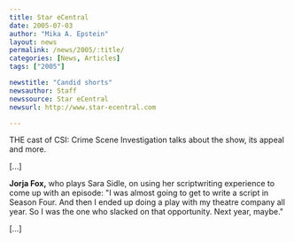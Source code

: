 ```yaml
---
title: Star eCentral
date: 2005-07-03
author: "Mika A. Epstein"
layout: news
permalink: /news/2005/:title/
categories: [News, Articles]
tags: ["2005"]

newstitle: "Candid shorts"
newsauthor: Staff  
newssource: Star eCentral  
newsurl: http://www.star-ecentral.com  

---
```

THE cast of CSI: Crime Scene Investigation talks about the show, its appeal and more.

[...]

**Jorja Fox,** who plays Sara Sidle, on using her scriptwriting experience to come up with an episode: "I was almost going to get to write a script in Season Four. And then I ended up doing a play with my theatre company all year. So I was the one who slacked on that opportunity. Next year, maybe."

[...]

